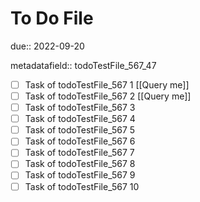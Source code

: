 # To Do File

due:: 2022-09-20

metadatafield:: todoTestFile_567_47

- [ ] Task of todoTestFile_567 1 [[Query me]]
- [ ] Task of todoTestFile_567 2 [[Query me]]
- [ ] Task of todoTestFile_567 3
- [ ] Task of todoTestFile_567 4
- [ ] Task of todoTestFile_567 5
- [ ] Task of todoTestFile_567 6
- [ ] Task of todoTestFile_567 7
- [ ] Task of todoTestFile_567 8
- [ ] Task of todoTestFile_567 9
- [ ] Task of todoTestFile_567 10